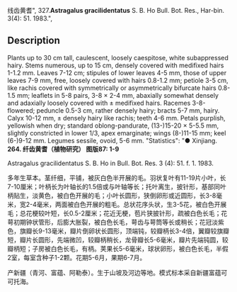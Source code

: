 线齿黄耆",
327.**Astragalus gracilidentatus** S. B. Ho Bull. Bot. Res., Har-bin. 3(4): 51. 1983.",

## Description
Plants up to 30 cm tall, caulescent, loosely caespitose, white subappressed hairy. Stems numerous, up to 15 cm, densely covered with medifixed hairs 1-1.2 mm. Leaves 7-12 cm; stipules of lower leaves 4-5 mm, those of upper leaves 7-9 mm, free, loosely covered with hairs 0.8-1.2 mm; petiole 3-5 cm, like rachis covered with symmetrically or asymmetrically bifurcate hairs 0.8-1.5 mm; leaflets in 5-8 pairs, 3-8 × 2-4 mm, abaxially somewhat densely and adaxially loosely covered with ± medifixed hairs. Racemes 3-8-flowered; peduncle 0.5-3 cm, rather densely hairy; bracts 5-7 mm, hairy. Calyx 10-12 mm, ± densely hairy like rachis; teeth 4-6 mm. Petals purplish, yellowish when dry; standard oblong-pandurate, (13-)15-20 × 5-5.5 mm, slightly constricted in lower 1/3, apex emarginate; wings (8-)11-15 mm; keel (6-)9-12 mm. Legumes sessile, ovoid, 5-6 mm.
  "Statistics": "● Xinjiang.
**264. 纤齿黄耆（植物研究） 图版87: 1-9**

Astragalus gracilidentatus S. B. Ho in Bull. Bot. Res. 3 (4): 51. f. 1. 1983.

多年生草本。茎纤细，平铺，被灰白色半开展的毛。羽状复叶有11-19片小叶，长7-10厘米；叶柄长为叶轴长的1.5倍或与叶轴等长；托叶离生，披针形，基部同叶柄贴生，淡黄色，被白色开展的毛；小叶长圆形，狭倒卵形或近圆形，长3-8毫米，宽2-4毫米，两面被白色开展的粗毛。总状花序头状，生3-5花，被白色开展毛；总花梗较叶短，长0.5-2厘米；花近无梗，苞片狭披针形，疏被白色长毛；花萼初期钟状管形，后膨大胀裂，被白色长毛，萼齿与萼筒等长或稍长；花冠淡紫色，旗瓣长9-13毫米，瓣片倒卵状长圆形，顶端钝，较瓣柄长3-4倍，翼瓣较旗瓣短，瓣片长圆形，先端微凹，较瓣柄稍长，龙骨瓣长5-6毫米，瓣片先端钝圆，较瓣柄短；子房被白色长毛，有柄。荚果长5-6毫米，球状卵形，被白色长毛，半假2室，每室含种子1-2颗。花期5-6月，果期6-7月。

产新疆（青河、富蕴、阿勒泰）。生于山坡及河边等地。模式标本采自新疆富蕴可可托海。
